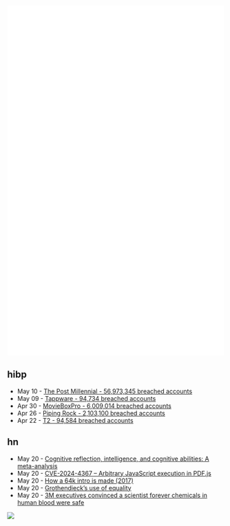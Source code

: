 ![Metrics](https://raw.githubusercontent.com/phixion/phixion/master/metrics.svg)

## hibp

<!--
for https://github.com/phixion/phixion/blob/main/.github/workflows/feeds.yml
-->
<!--START_SECTION:haveibeenpwnd-->
- May 10 - [The Post Millennial - 56,973,345 breached accounts](https://haveibeenpwned.com/PwnedWebsites#ThePostMillennial)
- May 09 - [Tappware - 94,734 breached accounts](https://haveibeenpwned.com/PwnedWebsites#Tappware)
- Apr 30 - [MovieBoxPro - 6,009,014 breached accounts](https://haveibeenpwned.com/PwnedWebsites#MovieBoxPro)
- Apr 26 - [Piping Rock - 2,103,100 breached accounts](https://haveibeenpwned.com/PwnedWebsites#PipingRock)
- Apr 22 - [T2 - 94,584 breached accounts](https://haveibeenpwned.com/PwnedWebsites#T2)
<!--END_SECTION:haveibeenpwnd-->

## hn

<!--
for https://github.com/phixion/phixion/blob/main/.github/workflows/feeds.yml
-->
<!--START_SECTION:hn-->
- May 20 - [Cognitive reflection, intelligence, and cognitive abilities: A meta-analysis](https://www.sciencedirect.com/science/article/pii/S0160289621000982)
- May 20 - [CVE-2024-4367 – Arbitrary JavaScript execution in PDF.js](https://codeanlabs.com/blog/research/cve-2024-4367-arbitrary-js-execution-in-pdf-js/)
- May 20 - [How a 64k intro is made (2017)](https://www.lofibucket.com/articles/64k_intro.html)
- May 20 - [Grothendieck’s use of equality](https://arxiv.org/abs/2405.10387)
- May 20 - [3M executives convinced a scientist forever chemicals in human blood were safe](https://www.propublica.org/article/3m-forever-chemicals-pfas-pfos-inside-story)
<!--END_SECTION:hn-->

<!--
for https://yhype.me
-->
![](https://hit.yhype.me/github/profile?user_id=13013670)

